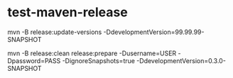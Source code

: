 # test-maven-release

mvn -B release:update-versions -DdevelopmentVersion=99.99.99-SNAPSHOT

mvn -B release:clean release:prepare -Dusername=USER -Dpassword=PASS -DignoreSnapshots=true -DdevelopmentVersion=0.3.0-SNAPSHOT
